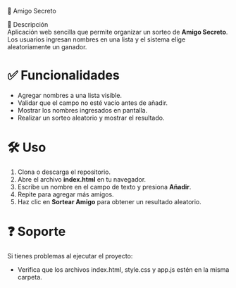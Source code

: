  🎁 Amigo Secreto

 📌 Descripción  
Aplicación web sencilla que permite organizar un sorteo de **Amigo Secreto**.  
Los usuarios ingresan nombres en una lista y el sistema elige aleatoriamente un ganador.  

# ✅ Funcionalidades  
- Agregar nombres a una lista visible.  
- Validar que el campo no esté vacío antes de añadir.  
- Mostrar los nombres ingresados en pantalla.  
- Realizar un sorteo aleatorio y mostrar el resultado.
  
# 🛠️ Uso  
1. Clona o descarga el repositorio.  
2. Abre el archivo **index.html** en tu navegador.  
3. Escribe un nombre en el campo de texto y presiona **Añadir**.  
4. Repite para agregar más amigos.  
5. Haz clic en **Sortear Amigo** para obtener un resultado aleatorio.

# ❓ Soporte  
Si tienes problemas al ejecutar el proyecto:  
- Verifica que los archivos index.html, style.css y app.js estén en la misma carpeta.
